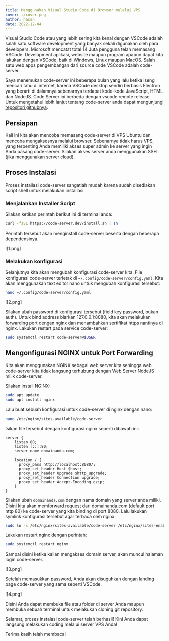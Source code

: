 ```yaml
---
title: Menggunakan Visual Studio Code di Browser melalui VPS
cover: ./cover.png
author: hasan
date: 2022-12-04
---
```


Visual Studio Code atau yang lebih sering kita kenal dengan VSCode adalah salah satu software development yang banyak sekali digunakan oleh para developers. Microsoft mencatat total 14 Juta pengguna telah memasang VSCode. Development aplikasi, website maupun program apapun dapat kita lakukan dengan VSCode, baik di Windows, Linux maupun MacOS. Salah satu web apps pengembangan dari source code VSCode adalah code-server.

Saya menemukan code-server ini beberapa bulan yang lalu ketika iseng mencari tahu di internet, karena VSCode desktop sendiri berbasis Electron yang berarti di dalamnya sebenarnya terdapat kode-kode JavaScript, HTML dan NodeJS. Code Server ini berbeda dengan vscode remote release. Untuk mengetahui lebih lanjut tentang code-server anda dapat mengunjungi [repositori githubnya](https://github.com/coder/code-server).

## Persiapan

Kali ini kita akan mencoba memasang code-server di VPS Ubuntu dan mencoba mengaksesnya melalui browser. Sebenarnya tidak harus VPS, yang terpenting Anda memiliki akses super admin ke server yang ingin Anda pasang code-server. Silakan akses server anda menggunakan SSH (jika menggunakan server cloud).

## Proses Instalasi

Proses installasi code-server sangatlah mudah karena sudah disediakan script shell untuk melakukan installasi.

### Menjalankan Installer Script

Silakan ketikan perintah berikut ini di terminal anda:

```sh
curl -fsSL https://code-server.dev/install.sh | sh
```

Perintah tersebut akan menginstall code-server beserta dengan beberapa dependensinya.

![1.png]

### Melakukan konfigurasi

Selanjutnya kita akan mengubah konfigurasi code-server kita. File konfigurasi code-server terletak di `~/.config/code-server/config.yaml`. Kita akan menggunakan text editor nano untuk mengubah konfigurasi tersebut:

```sh
nano ~/.config/code-server/config.yaml
```

![2.png]

Silakan ubah password di konfigurasi tersebut (field key password, bukan auth). Untuk bind address biarkan 127.0.0.1:8080, kita akan melakukan forwarding port dengan nginx dan menambahkan  sertifikat https nantinya di nginx. Lakukan restart pada service code-server:

```sh
sudo systemctl restart code-server@$USER
```


## Mengonfigurasi NGINX untuk Port Forwarding

Kita akan menggunakan NGINX sebagai web server kita sehingga web code-server kita tidak langsung terhubung dengan Web Server NodeJS milik code-server.

Silakan install NGINX:
```sh
sudo apt update
sudo apt install nginx
```

Lalu buat sebuah konfigurasi untuk code-server di nginx dengan nano:
```sh
nano /etc/nginx/sites-available/code-server
```

Isikan file tersebut dengan konfigurasi nginx seperti dibawah ini:
```
server {
    listen 80;
    listen [::]:80;
    server_name domainanda.com;

    location / {
      proxy_pass http://localhost:8080/;
      proxy_set_header Host $host;
      proxy_set_header Upgrade $http_upgrade;
      proxy_set_header Connection upgrade;
      proxy_set_header Accept-Encoding gzip;
    }
}
```

Silakan ubah `domainanda.com` dengan nama domain yang server anda miliki. Disini kita akan memforward request dari domainanda.com (default port http 80) ke code-server yang kita binding di port 8080. Lalu lakukan symlink konfigurasi tersebut agar terbaca oleh nginx:

```sh
sudo ln -s /etc/nginx/sites-available/code-server /etc/nginx/sites-enabled/code-server
```

Lakukan restart nginx dengan perintah:

```sh
sudo systemctl restart nginx
```

Sampai disini ketika kalian mengakses domain server, akan muncul halaman login code-server.

![3.png]

Setelah memasukkan password, Anda akan disuguhkan dengan landing page code-server yang sama seperti VSCode.

![4.png]

Disini Anda dapat membuka file atau folder di server Anda maupun membuka sebuah terminal untuk melakukan cloning git repository.

Selamat, proses instalasi code-server telah berhasil! Kini Anda dapat langsung melakukan coding melalui server VPS Anda!

Terima kasih telah membaca!